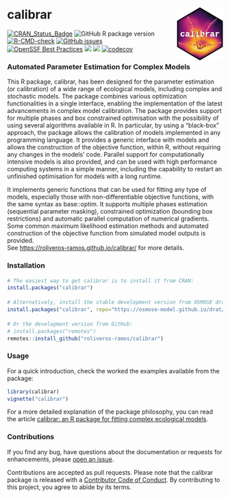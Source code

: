 
<!-- README.md is generated from README.Rmd. Please edit that file -->

# calibrar <a href="https://roliveros-ramos.github.io/calibrar/"><img src="man/figures/logo_small.png" align="right" height="124" /></a>

<!-- badges: start -->

[![CRAN_Status_Badge](http://www.r-pkg.org/badges/version/calibrar)](https://CRAN.R-project.org/package=calibrar)
![GitHub R package
version](https://img.shields.io/github/r-package/v/roliveros-ramos/calibrar?label=GitHub)
[![R-CMD-check](https://github.com/roliveros-ramos/calibrar/actions/workflows/R-CMD-check.yaml/badge.svg)](https://github.com/roliveros-ramos/calibrar/actions/workflows/R-CMD-check.yaml)
[![GitHub
issues](https://img.shields.io/github/issues/roliveros-ramos/calibrar)](https://github.com/roliveros-ramos/calibrar/issues)
[![OpenSSF Best
Practices](https://www.bestpractices.dev/projects/2132/badge)](https://www.bestpractices.dev/projects/2132)
[![](http://cranlogs.r-pkg.org/badges/calibrar)](https://CRAN.R-project.org/package=calibrar)
[![](http://cranlogs.r-pkg.org/badges/grand-total/calibrar)](https://CRAN.R-project.org/package=calibrar)
[![codecov](https://codecov.io/gh/roliveros-ramos/calibrar/graph/badge.svg?token=HELOL3WS4G)](https://app.codecov.io/gh/roliveros-ramos/calibrar)
<!-- badges: end -->

### Automated Parameter Estimation for Complex Models

This R package, calibrar, has been designed for the parameter estimation
(or calibration) of a wide range of ecological models, including complex
and stochastic models. The package combines various optimization
functionalities in a single interface, enabling the implementation of
the latest advancements in complex model calibration. The package
provides support for multiple phases and box constrained optimisation
with the possibility of using several algorithms available in R. In
particular, by using a “black-box” approach, the package allows the
calibration of models implemented in any programming language. It
provides a generic interface with models and allows the construction of
the objective function, within R, without requiring any changes in the
models’ code. Parallel support for computationally intensive models is
also provided, and can be used with high performance computing systems
in a simple manner, including the capability to restart an unfinished
optimisation for models with a long runtime.

It implements generic functions that can be used for fitting any type of
models, especially those with non-differentiable objective functions,
with the same syntax as base::optim. It supports multiple phases
estimation (sequential parameter masking), constrained optimization
(bounding box restrictions) and automatic parallel computation of
numerical gradients. Some common maximum likelihood estimation methods
and automated construction of the objective function from simulated
model outputs is provided.  
See <https://roliveros-ramos.github.io/calibrar/> for more details.

### Installation

``` r
# The easiest way to get calibrar is to install it from CRAN:
install.packages("calibrar")

# Alternatively, install the stable development version from OSMOSE drat repository:
install.packages("calibrar", repo="https://osmose-model.github.io/drat/")

# Or the development version from GitHub:
# install.packages("remotes")
remotes::install_github("roliveros-ramos/calibrar")
```

### Usage

For a quick introduction, check the worked the examples available from
the package:

``` r
library(calibrar)
vignette("calibrar")
```

For a more detailed explanation of the package philosophy, you can read
the article [calibrar: an R package for fitting complex ecological
models](https://doi.org/10.1111/2041-210X.14452).

### Contributions

If you find any bug, have questions about the documentation or requests
for enhancements, please [open an
issue](https://github.com/roliveros-ramos/calibrar/issues).

Contributions are accepted as pull requests. Please note that the
calibrar package is released with a [Contributor Code of
Conduct](https://www.contributor-covenant.org/version/2/1/code_of_conduct/).
By contributing to this project, you agree to abide by its terms.
